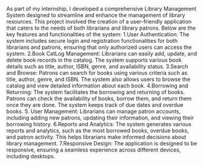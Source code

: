 As part of my internship, I developed a comprehensive Library Management System designed to streamline and enhance the management of library resources. This project involved the 
creation of a user-friendly application that caters to the needs of both librarians and library patrons. Below are the key features and functionalities of the system: 
1.User Authentication: The system includes secure login and registration functionalities for both librarians and patrons, ensuring that only authorized users can access the 
system. 
2.Book CatLog Management: Librarians can easily add, update, and delete book records in the catalog. The system supports various book details such as title, author, ISBN, genre, and availability status. 
3.Search and Browse: Patrons can search for books using various criteria such as title, author, genre, and ISBN. The system also allows users to browse the catalog and view detailed information about each book. 
4.Borrowing and Returning: The system facilitates the borrowing and returning of 
books. Patrons can check the availability of books, borrow them, and return them once they are done. The system keeps track of due dates and overdue books. 
5. User Management: Librarians can manage patron accounts, including adding new patrons, updating their information, and viewing their borrowing history. 
6.Reports and Analytics: The system generates various reports and analytics, such as the most borrowed books, overdue books, and patron activity. This helps librarians make informed decisions about library management. 
7.Responsive Design: The application is designed to be responsive, ensuring a seamless experience across different devices, including desktops.
